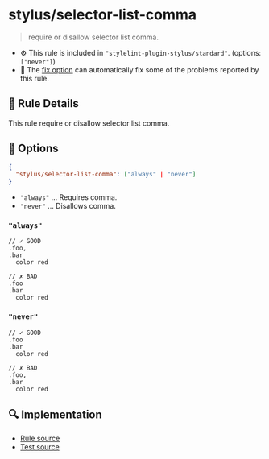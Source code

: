 # stylus/selector-list-comma

> require or disallow selector list comma.

- :gear: This rule is included in `"stylelint-plugin-stylus/standard"`. (options: `["never"]`)
- :wrench: The [fix option](https://stylelint.io/user-guide/usage/options#fix) can automatically fix some of the problems reported by this rule.

## :book: Rule Details

This rule require or disallow selector list comma.

## :wrench: Options

```json
{
  "stylus/selector-list-comma": ["always" | "never"]
}
```

- `"always"` ... Requires comma.
- `"never"` ... Disallows comma.

### `"always"`

```styl
// ✓ GOOD
.foo,
.bar
  color red

// ✗ BAD
.foo
.bar
  color red
```

### `"never"`

```styl
// ✓ GOOD
.foo
.bar
  color red

// ✗ BAD
.foo,
.bar
  color red
```

## :mag: Implementation

- [Rule source](https://github.com/ota-meshi/stylelint-plugin-stylus/blob/master/lib/rules/selector-list-comma.js)
- [Test source](https://github.com/ota-meshi/stylelint-plugin-stylus/blob/master/tests/lib/rules/selector-list-comma.js)
